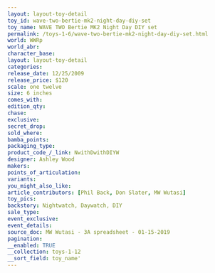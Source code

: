 ```yaml
---
layout: layout-toy-detail 
toy_id: wave-two-bertie-mk2-night-day-diy-set
toy_name: WAVE TWO Bertie MK2 Night Day DIY set
permalink: /toys-1-6/wave-two-bertie-mk2-night-day-diy-set.html
world: WWRp
world_abr: 
character_base: 
layout: layout-toy-detail
categories: 
release_date: 12/25/2009
release_price: $120 
scale: one twelve
size: 6 inches
comes_with: 
edition_qty: 
chase: 
exclusive: 
secret_drop: 
sold_where: 
bamba_points: 
packaging_type: 
product_code_/_link: NwithDwithDIYW
designer: Ashley Wood
makers: 
points_of_articulation: 
variants: 
you_might_also_like: 
article_contributors: [Phil Back, Don Slater, MW Wutasi]
toy_pics: 
backstory: Nightwatch, Daywatch, DIY
sale_type: 
event_exclusive: 
event_details: 
source_doc: MW Wutasi - 3A spreadsheet - 01-15-2019
pagination: 
__enabled: TRUE
__collection: toys-1-12
__sort_field: toy_name'
---
```


